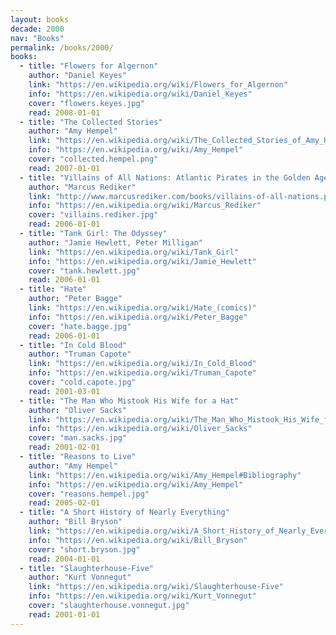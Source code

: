 ```yaml
---
layout: books
decade: 2000
nav: "Books"
permalink: /books/2000/
books:
  - title: "Flowers for Algernon"
    author: "Daniel Keyes"
    link: "https://en.wikipedia.org/wiki/Flowers_for_Algernon"
    info: "https://en.wikipedia.org/wiki/Daniel_Keyes"
    cover: "flowers.keyes.jpg"
    read: 2008-01-01
  - title: "The Collected Stories"
    author: "Amy Hempel"
    link: "https://en.wikipedia.org/wiki/The_Collected_Stories_of_Amy_Hempel"
    info: "https://en.wikipedia.org/wiki/Amy_Hempel"
    cover: "collected.hempel.png"
    read: 2007-01-01
  - title: "Villains of All Nations: Atlantic Pirates in the Golden Age"
    author: "Marcus Rediker"
    link: "http://www.marcusrediker.com/books/villains-of-all-nations.php"
    info: "https://en.wikipedia.org/wiki/Marcus_Rediker"
    cover: "villains.rediker.jpg"
    read: 2006-01-01
  - title: "Tank Girl: The Odyssey"
    author: "Jamie Hewlett, Peter Milligan"
    link: "https://en.wikipedia.org/wiki/Tank_Girl"
    info: "https://en.wikipedia.org/wiki/Jamie_Hewlett"
    cover: "tank.hewlett.jpg"
    read: 2006-01-01
  - title: "Hate"
    author: "Peter Bagge"
    link: "https://en.wikipedia.org/wiki/Hate_(comics)"
    info: "https://en.wikipedia.org/wiki/Peter_Bagge"
    cover: "hate.bagge.jpg"
    read: 2006-01-01
  - title: "In Cold Blood"
    author: "Truman Capote"
    link: "https://en.wikipedia.org/wiki/In_Cold_Blood"
    info: "https://en.wikipedia.org/wiki/Truman_Capote"
    cover: "cold.capote.jpg"
    read: 2001-03-01
  - title: "The Man Who Mistook His Wife for a Hat"
    author: "Oliver Sacks"
    link: "https://en.wikipedia.org/wiki/The_Man_Who_Mistook_His_Wife_for_a_Hat"
    info: "https://en.wikipedia.org/wiki/Oliver_Sacks"
    cover: "man.sacks.jpg"
    read: 2001-02-01
  - title: "Reasons to Live"
    author: "Amy Hempel"
    link: "https://en.wikipedia.org/wiki/Amy_Hempel#Bibliography"
    info: "https://en.wikipedia.org/wiki/Amy_Hempel"
    cover: "reasons.hempel.jpg"
    read: 2005-02-01
  - title: "A Short History of Nearly Everything"
    author: "Bill Bryson"
    link: "https://en.wikipedia.org/wiki/A_Short_History_of_Nearly_Everything"
    info: "https://en.wikipedia.org/wiki/Bill_Bryson"
    cover: "short.bryson.jpg"
    read: 2004-01-01
  - title: "Slaughterhouse-Five"
    author: "Kurt Vonnegut"
    link: "https://en.wikipedia.org/wiki/Slaughterhouse-Five"
    info: "https://en.wikipedia.org/wiki/Kurt_Vonnegut"
    cover: "slaughterhouse.vonnegut.jpg"
    read: 2001-01-01
---
```

